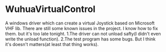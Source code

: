 # WuhuaVirtualControl
A windows driver which can create a virtual Joystick based on Microsoft VHF lib.
There are still some known issues in the project.
I know how to fix them. but it's too late tonight.
  1.The driver can not unload safty(I didn't even write the unload function).
  2.The test program has some bugs. But I think it's doesn't matters(at least that thing works). 
